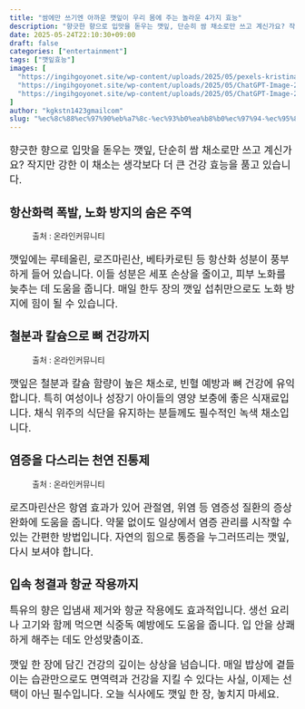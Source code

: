 ```yaml
---
title: "쌈에만 쓰기엔 아까운 깻잎이 우리 몸에 주는 놀라운 4가지 효능"
description: "향긋한 향으로 입맛을 돋우는 깻잎, 단순히 쌈 채소로만 쓰고 계신가요? 작지만 강한 이 채소는 생각보다 더 큰 건강 효능을 품고 있습니다."
date: 2025-05-24T22:10:30+09:00
draft: false
categories: ["entertainment"]
tags: ["깻잎효능"]
images: [
  "https://ingihgoyonet.site/wp-content/uploads/2025/05/pexels-kristina-snowasp-81019562-9986235-679x1024.jpg"
  "https://ingihgoyonet.site/wp-content/uploads/2025/05/ChatGPT-Image-2025년-5월-24일-오후-10_08_21.png"
  "https://ingihgoyonet.site/wp-content/uploads/2025/05/ChatGPT-Image-2025년-5월-24일-오후-10_10_10.png"
]
author: "kgkstn1423gmailcom"
slug: "%ec%8c%88%ec%97%90%eb%a7%8c-%ec%93%b0%ea%b8%b0%ec%97%94-%ec%95%84%ea%b9%8c%ec%9a%b4-%ea%b9%bb%ec%9e%8e%ec%9d%b4-%ec%9a%b0%eb%a6%ac-%eb%aa%b8%ec%97%90-%ec%a3%bc%eb%8a%94-%eb%86%80%eb%9d%bc%ec%9a%b4-4"
---
```


<p style="font-size:18px">향긋한 향으로 입맛을 돋우는 깻잎, 단순히 쌈 채소로만 쓰고 계신가요? 작지만 강한 이 채소는 생각보다 더 큰 건강 효능을 품고 있습니다.</p> <h2 >항산화력 폭발, 노화 방지의 숨은 주역</h2> <figure ><img src="https://ingihgoyonet.site/wp-content/uploads/2025/05/pexels-kristina-snowasp-81019562-9986235-679x1024.jpg" alt="" style="aspect-ratio:16/9;object-fit:cover"/><figcaption >출처 : 온라인커뮤니티</figcaption></figure> <p style="font-size:18px">깻잎에는 루테올린, 로즈마린산, 베타카로틴 등 항산화 성분이 풍부하게 들어 있습니다. 이들 성분은 세포 손상을 줄이고, 피부 노화를 늦추는 데 도움을 줍니다. 매일 한두 장의 깻잎 섭취만으로도 노화 방지에 힘이 될 수 있습니다.</p> <h2 >철분과 칼슘으로 뼈 건강까지</h2> <figure ><img src="https://ingihgoyonet.site/wp-content/uploads/2025/05/ChatGPT-Image-2025년-5월-24일-오후-10_08_21.png" alt="" style="aspect-ratio:16/9;object-fit:cover"/><figcaption >출처 : 온라인커뮤니티</figcaption></figure> <p style="font-size:18px">깻잎은 철분과 칼슘 함량이 높은 채소로, 빈혈 예방과 뼈 건강에 유익합니다. 특히 여성이나 성장기 아이들의 영양 보충에 좋은 식재료입니다. 채식 위주의 식단을 유지하는 분들께도 필수적인 녹색 채소입니다.</p> <h2 >염증을 다스리는 천연 진통제</h2> <figure ><img src="https://ingihgoyonet.site/wp-content/uploads/2025/05/ChatGPT-Image-2025년-5월-24일-오후-10_10_10.png" alt="" style="aspect-ratio:16/9;object-fit:cover"/><figcaption >출처 : 온라인커뮤니티</figcaption></figure> <p style="font-size:18px">로즈마린산은 항염 효과가 있어 관절염, 위염 등 염증성 질환의 증상 완화에 도움을 줍니다. 약물 없이도 일상에서 염증 관리를 시작할 수 있는 간편한 방법입니다. 자연의 힘으로 통증을 누그러뜨리는 깻잎, 다시 보셔야 합니다.</p> <h2 >입속 청결과 항균 작용까지</h2> <p style="font-size:18px">특유의 향은 입냄새 제거와 항균 작용에도 효과적입니다. 생선 요리나 고기와 함께 먹으면 식중독 예방에도 도움을 줍니다. 입 안을 상쾌하게 해주는 데도 안성맞춤이죠.</p> <p style="font-size:18px">깻잎 한 장에 담긴 건강의 깊이는 상상을 넘습니다. 매일 밥상에 곁들이는 습관만으로도 면역력과 건강을 지킬 수 있다는 사실, 이제는 선택이 아닌 필수입니다. 오늘 식사에도 깻잎 한 장, 놓치지 마세요.</p>